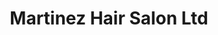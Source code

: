 ---
title: "Martinez Hair Salon Ltd"
url: /heathfield/martinez-hair-salon-ltd/
shop: hairdresser
---